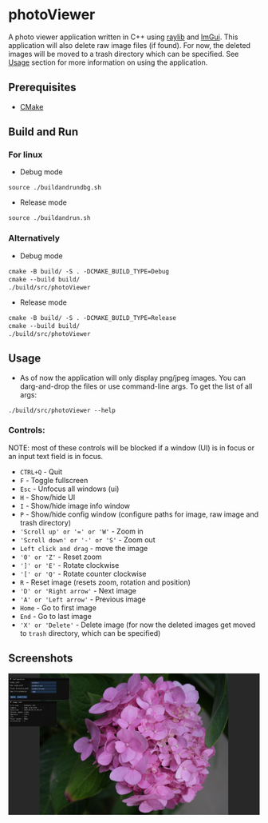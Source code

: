 # photoViewer
A photo viewer application written in C++ using [raylib](https://www.raylib.com/) and [ImGui](https://github.com/ocornut/imgui). This application will also delete raw image files (if found). For now, the deleted images will be moved to a trash directory which can be specified. See [Usage](#Usage) section for more information on using the application.


## Prerequisites
* [CMake](https://cmake.org/download/)


## Build and Run
### For linux
- Debug mode
```
source ./buildandrundbg.sh
```
- Release mode
```
source ./buildandrun.sh
```

### Alternatively
- Debug mode
```
cmake -B build/ -S . -DCMAKE_BUILD_TYPE=Debug
cmake --build build/
./build/src/photoViewer
```
- Release mode
```
cmake -B build/ -S . -DCMAKE_BUILD_TYPE=Release
cmake --build build/
./build/src/photoViewer
```


## Usage
- As of now the application will only display png/jpeg images. You can darg-and-drop the files or use command-line args. To get the list of all args:
```
./build/src/photoViewer --help
```

### Controls:
NOTE: most of these controls will be blocked if a window (UI) is in focus or an input text field is in focus.

- `CTRL+Q` - Quit
- `F` - Toggle fullscreen
- `Esc` - Unfocus all windows (ui)
- `H` - Show/hide UI
- `I` - Show/hide image info window
- `P` - Show/hide config window (configure paths for image, raw image and trash directory)
- `'Scroll up' or '=' or 'W'` - Zoom in
- `'Scroll down' or '-' or 'S'` - Zoom out
- `Left click and drag` - move the image
- `'0' or 'Z'` - Reset zoom
- `']' or 'E'` - Rotate clockwise
- `'[' or 'Q'` - Rotate counter clockwise
- `R` - Reset image (resets zoom, rotation and position)
- `'D' or 'Right arrow'` - Next image
- `'A' or 'Left arrow'` - Previous image
- `Home` - Go to first image
- `End` - Go to last image
- `'X' or 'Delete'` - Delete image (for now the deleted images get moved to `trash` directory, which can be specified)


## Screenshots
<img src="img/photoViewer.png">
